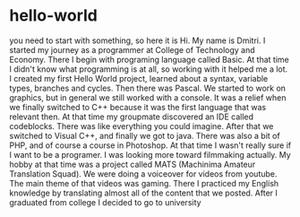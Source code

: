 # hello-world
you need to start with something, so here it is
  Hi. My name is Dmitri. I started my journey as a programmer at College of Technology and Economy. There I begin with programing language called Basic. At that time I didn't know what programming is at all, so working with it helped me a lot. I created my first Hello World project, learned about a syntax, variable types, branches and cycles.  Then there was Pascal. We started to work on graphics, but in general we still worked with a console. It was a relief when we finally switched to C++ because it was the first language that was relevant then. At that time my groupmate discovered an IDE called codeblocks. There was like everything you could imagine. After that we switched to Visual C++, and finally we got to java. There was also a bit of PHP, and of course a course in Photoshop. At that time I wasn't really sure if I want to be a programer. I was looking more toward filmmaking actually. 
  My hobby at that time was a project called MATS (Machinima Amateur Translation Squad). We were doing a voiceover for videos from youtube. The main theme of that videos was gaming. There I practiced my English knowledge by translating almost all of the content that we posted. 
  After I graduated from college I decided to go to university 

